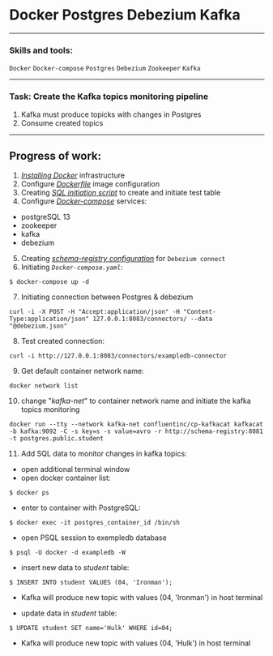 # Docker Postgres Debezium Kafka

---
### Skills and tools:
`Docker` `Docker-compose` `Postgres` `Debezium` `Zookeeper` `Kafka`

---
### Task: Create the Kafka topics monitoring pipeline

1. Kafka must produce topicks with changes in Postgres 
2. Consume created topics

---
## Progress of work:

1. [*Installing Docker*][1] infrastructure
2. Configure [*Dockerfile*][2] image configuration
3. Creating [*SQL initiation script*][3] to create and initiate test table
4. Configure [*Docker-compose*][4] services:
 * postgreSQL 13
 * zookeeper
 * kafka
 * debezium
5. Creating [*schema-registry configuration*][5] for `Debezium connect`
6. Initiating *`Docker-compose.yaml`*:

```shell
$ docker-compose up -d
```
7. Initiating connection between Postgres & debezium

```shell
curl -i -X POST -H "Accept:application/json" -H "Content-Type:application/json" 127.0.0.1:8083/connectors/ --data "@debezium.json"
```
8. Test created connection:

```shell
curl -i http://127.0.0.1:8083/connectors/exampledb-connector
```

9. Get default container network name:
```shell
docker network list
```

10. change "*kafka-net*" to container network name and initiate the kafka topics monitoring
```shell
docker run --tty --network kafka-net confluentinc/cp-kafkacat kafkacat -b kafka:9092 -C -s key=s -s value=avro -r http://schema-registry:8081 -t postgres.public.student
```

11. Add SQL data to monitor changes in kafka topics:
 * open additional terminal window
 * open docker container list:

```shell
$ docker ps
```

 * enter to container with PostgreSQL:


```shell
$ docker exec -it postgres_container_id /bin/sh
```

 * open PSQL session to exempledb database

```shell
$ psql -U docker -d exampledb -W
```

 * insert new data to *student* table:

```shell
$ INSERT INTO student VALUES (04, 'Ironman');
```
 * Kafka will produce new topic with values (04, 'Ironman') in host terminal

 * update data in *student* table:

```shell
$ UPDATE student SET name='Hulk' WHERE id=04;
```
 * Kafka will produce new topic with values (04, 'Hulk') in host terminal


[1]:https://docs.docker.com/engine/install/ubuntu/
[2]:https://github.com/s-evsyukov/Postgres_Debezium_Kafka/blob/fa83b0c7dc4ba28964af6ed0a4584106237ed821/Dockerfile
[3]:https://github.com/s-evsyukov/Postgres_Debezium_Kafka/blob/fa83b0c7dc4ba28964af6ed0a4584106237ed821/db/init.sql
[4]:https://github.com/s-evsyukov/Postgres_Debezium_Kafka/blob/fa83b0c7dc4ba28964af6ed0a4584106237ed821/docker-compose.yaml
[5]:https://github.com/s-evsyukov/Postgres_Debezium_Kafka/blob/fa83b0c7dc4ba28964af6ed0a4584106237ed821/debezium.json
